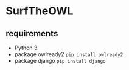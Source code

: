 # SurfTheOWL
## requirements
+ Python 3
+ package owlready2
```pip install owlready2```
+ package django ```pip install django```